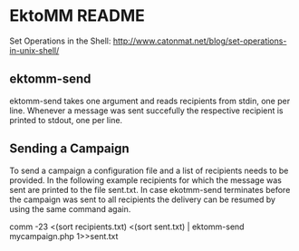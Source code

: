 EktoMM README
=============

Set Operations in the Shell:
http://www.catonmat.net/blog/set-operations-in-unix-shell/

ektomm-send
-----------

ektomm-send takes one argument and reads recipients from stdin, one per line.
Whenever a message was sent succefully the respective recipient is printed to
stdout, one per line.

Sending a Campaign
------------------
To send a campaign a configuration file and a list of recipients needs
to be provided. In the following example recipients for which the message was
sent are printed to the file sent.txt. In case ekotmm-send terminates before
the campaign was sent to all recipients the delivery can be resumed by using
the same command again.

comm -23 <(sort recipients.txt) <(sort sent.txt) | ektomm-send mycampaign.php 1>>sent.txt


